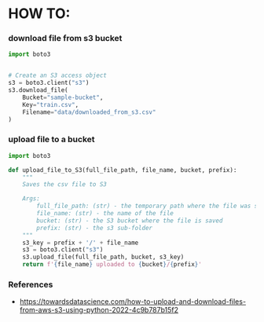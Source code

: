 
# HOW TO: 

### download file from s3 bucket

```python
import boto3


# Create an S3 access object
s3 = boto3.client("s3")
s3.download_file(
    Bucket="sample-bucket", 
    Key="train.csv", 
    Filename="data/downloaded_from_s3.csv"
)
```

### upload file to a bucket

```python
import boto3

def upload_file_to_S3(full_file_path, file_name, bucket, prefix):
    """
    Saves the csv file to S3

    Args:
        full_file_path: (str) - the temporary path where the file was saved
        file_name: (str) - the name of the file
        bucket: (str) - the S3 bucket where the file is saved
        prefix: (str) - the s3 sub-folder
    """
    s3_key = prefix + '/' + file_name
    s3 = boto3.client("s3")
    s3.upload_file(full_file_path, bucket, s3_key)
    return f'{file_name} uploaded to {bucket}/{prefix}'
```

### References
* https://towardsdatascience.com/how-to-upload-and-download-files-from-aws-s3-using-python-2022-4c9b787b15f2
